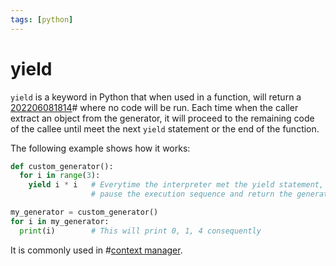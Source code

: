 ```yaml
---
tags: [python]
---
```


# yield

`yield` is a keyword in Python that when used in a function, will return a
[202206081814](202206081814.md)# where no code will be run. Each time when the caller extract
an object from the generator, it will proceed to the remaining code of the
callee until meet the next `yield` statement or the end of the function.

The following example shows how it works:

```python
def custom_generator():
  for i in range(3):
    yield i * i   # Everytime the interpreter met the yield statement, it will
                  # pause the execution sequence and return the generator object

my_generator = custom_generator()
for i in my_generator:
  print(i)        # This will print 0, 1, 4 consequently
```

It is commonly used in #[context manager](202206071327.md).
